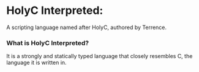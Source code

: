 # HolyC Interpreted:
A scripting language named after HolyC, authored by Terrence.

### What is HolyC Interpreted?
It is a strongly and statically typed language that closely resembles C, the language it is written in.

